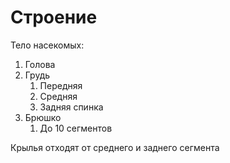 # Строение
Тело насекомых:
1. Голова
2. Грудь
	1. Передняя
	2. Средняя
	3. Задняя спинка
3. Брюшко
	1. До 10 сегментов

Крылья отходят от среднего и заднего сегмента
